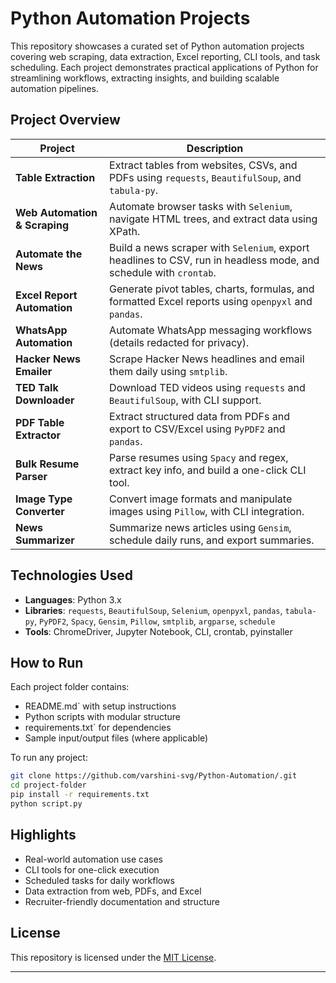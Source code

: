 # Python Automation Projects

This repository showcases a curated set of Python automation projects covering web scraping, data extraction, Excel reporting, CLI tools, and task scheduling. Each project demonstrates practical applications of Python for streamlining workflows, extracting insights, and building scalable automation pipelines.

## Project Overview

| Project | Description |
|--------|-------------|
| **Table Extraction** | Extract tables from websites, CSVs, and PDFs using `requests`, `BeautifulSoup`, and `tabula-py`. |
| **Web Automation & Scraping** | Automate browser tasks with `Selenium`, navigate HTML trees, and extract data using XPath. |
| **Automate the News** | Build a news scraper with `Selenium`, export headlines to CSV, run in headless mode, and schedule with `crontab`. |
| **Excel Report Automation** | Generate pivot tables, charts, formulas, and formatted Excel reports using `openpyxl` and `pandas`. |
| **WhatsApp Automation** | Automate WhatsApp messaging workflows (details redacted for privacy). |
| **Hacker News Emailer** | Scrape Hacker News headlines and email them daily using `smtplib`. |
| **TED Talk Downloader** | Download TED videos using `requests` and `BeautifulSoup`, with CLI support. |
| **PDF Table Extractor** | Extract structured data from PDFs and export to CSV/Excel using `PyPDF2` and `pandas`. |
| **Bulk Resume Parser** | Parse resumes using `Spacy` and regex, extract key info, and build a one-click CLI tool. |
| **Image Type Converter** | Convert image formats and manipulate images using `Pillow`, with CLI integration. |
| **News Summarizer** | Summarize news articles using `Gensim`, schedule daily runs, and export summaries.

## Technologies Used

- **Languages**: Python 3.x
- **Libraries**: `requests`, `BeautifulSoup`, `Selenium`, `openpyxl`, `pandas`, `tabula-py`, `PyPDF2`, `Spacy`, `Gensim`, `Pillow`, `smtplib`, `argparse`, `schedule`
- **Tools**: ChromeDriver, Jupyter Notebook, CLI, crontab, pyinstaller

## How to Run

Each project folder contains:
-  README.md` with setup instructions
-  Python scripts with modular structure
-  requirements.txt` for dependencies
-  Sample input/output files (where applicable)

To run any project:
```bash
git clone https://github.com/varshini-svg/Python-Automation/.git
cd project-folder
pip install -r requirements.txt
python script.py
```

##  Highlights

-  Real-world automation use cases
-  CLI tools for one-click execution
-  Scheduled tasks for daily workflows
-  Data extraction from web, PDFs, and Excel
-  Recruiter-friendly documentation and structure

##  License

This repository is licensed under the [MIT License](LICENSE).

---
